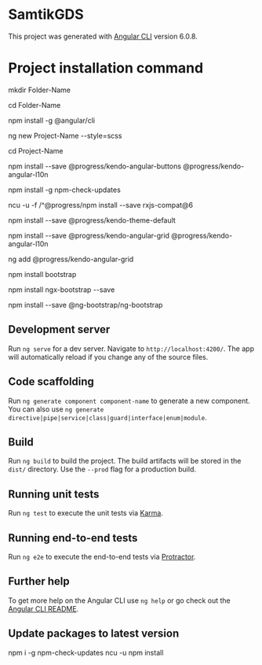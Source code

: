# SamtikGDS
This project was generated with [Angular CLI](https://github.com/angular/angular-cli) version 6.0.8.

# Project installation command

mkdir Folder-Name

cd Folder-Name

npm install -g @angular/cli

ng new Project-Name --style=scss

cd Project-Name

npm install --save @progress/kendo-angular-buttons @progress/kendo-angular-l10n

npm install -g npm-check-updates

ncu -u -f /^@progress/npm install --save rxjs-compat@6

npm install --save @progress/kendo-theme-default

npm install --save @progress/kendo-angular-grid @progress/kendo-angular-l10n

ng add @progress/kendo-angular-grid

npm install bootstrap

npm install ngx-bootstrap --save

npm install --save @ng-bootstrap/ng-bootstrap

## Development server

Run `ng serve` for a dev server. Navigate to `http://localhost:4200/`. The app will automatically reload if you change any of the source files.

## Code scaffolding

Run `ng generate component component-name` to generate a new component. You can also use `ng generate directive|pipe|service|class|guard|interface|enum|module`.

## Build

Run `ng build` to build the project. The build artifacts will be stored in the `dist/` directory. Use the `--prod` flag for a production build.

## Running unit tests

Run `ng test` to execute the unit tests via [Karma](https://karma-runner.github.io).

## Running end-to-end tests

Run `ng e2e` to execute the end-to-end tests via [Protractor](http://www.protractortest.org/).

## Further help

To get more help on the Angular CLI use `ng help` or go check out the [Angular CLI README](https://github.com/angular/angular-cli/blob/master/README.md).

## Update packages to latest version

npm i -g npm-check-updates
ncu -u
npm install




